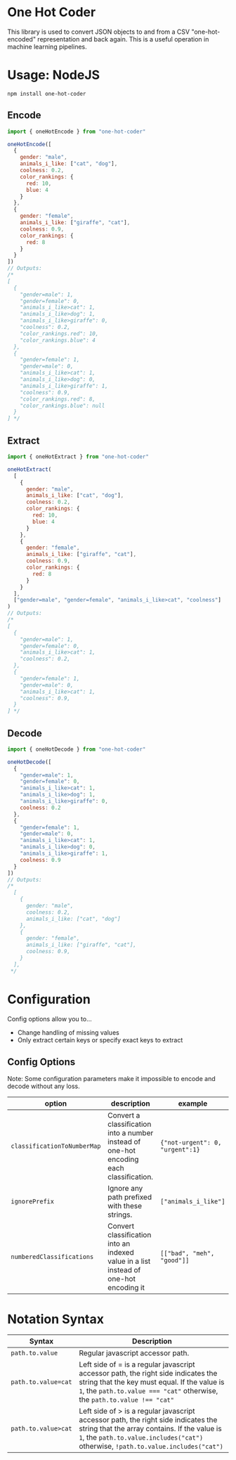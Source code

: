 # One Hot Coder

This library is used to convert JSON objects to and from a CSV "one-hot-encoded" representation and back again. This is a useful operation in machine learning pipelines.

# Usage: NodeJS

`npm install one-hot-coder`

## Encode

```javascript
import { oneHotEncode } from "one-hot-coder"

oneHotEncode([
  {
    gender: "male",
    animals_i_like: ["cat", "dog"],
    coolness: 0.2,
    color_rankings: {
      red: 10,
      blue: 4
    }
  },
  {
    gender: "female",
    animals_i_like: ["giraffe", "cat"],
    coolness: 0.9,
    color_rankings: {
      red: 8
    }
  }
])
// Outputs:
/*
[
  {
    "gender=male": 1,
    "gender=female": 0,
    "animals_i_like>cat": 1,
    "animals_i_like>dog": 1,
    "animals_i_like>giraffe": 0,
    "coolness": 0.2,
    "color_rankings.red": 10,
    "color_rankings.blue": 4
  },
  {
    "gender=female": 1,
    "gender=male": 0,
    "animals_i_like>cat": 1,
    "animals_i_like>dog": 0,
    "animals_i_like>giraffe": 1,
    "coolness": 0.9,
    "color_rankings.red": 8,
    "color_rankings.blue": null
  }
] */
```

## Extract

```javascript
import { oneHotExtract } from "one-hot-coder"

oneHotExtract(
  [
    {
      gender: "male",
      animals_i_like: ["cat", "dog"],
      coolness: 0.2,
      color_rankings: {
        red: 10,
        blue: 4
      }
    },
    {
      gender: "female",
      animals_i_like: ["giraffe", "cat"],
      coolness: 0.9,
      color_rankings: {
        red: 8
      }
    }
  ],
  ["gender=male", "gender=female", "animals_i_like>cat", "coolness"]
)
// Outputs:
/*
[
  {
    "gender=male": 1,
    "gender=female": 0,
    "animals_i_like>cat": 1,
    "coolness": 0.2,
  },
  {
    "gender=female": 1,
    "gender=male": 0,
    "animals_i_like>cat": 1,
    "coolness": 0.9,
  }
] */
```

## Decode

```javascript
import { oneHotDecode } from "one-hot-coder"

oneHotDecode([
  {
    "gender=male": 1,
    "gender=female": 0,
    "animals_i_like>cat": 1,
    "animals_i_like>dog": 1,
    "animals_i_like>giraffe": 0,
    coolness: 0.2
  },
  {
    "gender=female": 1,
    "gender=male": 0,
    "animals_i_like>cat": 1,
    "animals_i_like>dog": 0,
    "animals_i_like>giraffe": 1,
    coolness: 0.9
  }
])
// Outputs:
/*
  [
    {
      gender: "male",
      coolness: 0.2,
      animals_i_like: ["cat", "dog"]
    },
    {
      gender: "female",
      animals_i_like: ["giraffe", "cat"],
      coolness: 0.9,
    }
  ],
 */
```

# Configuration

Config options allow you to...

- Change handling of missing values
- Only extract certain keys or specify exact keys to extract

## Config Options

Note: Some configuration parameters make it impossible to encode and decode without any loss.

| option                      | description                                                                             | example                         |
| --------------------------- | --------------------------------------------------------------------------------------- | ------------------------------- |
| `classificationToNumberMap` | Convert a classification into a number instead of one-hot encoding each classification. | `{"not-urgent": 0, "urgent":1}` |
| `ignorePrefix`              | Ignore any path prefixed with these strings.                                            | `["animals_i_like"]`            |
| `numberedClassifications`   | Convert classification into an indexed value in a list instead of one-hot encoding it   | `[["bad", "meh", "good"]]`      |

# Notation Syntax

| Syntax              | Description                                                                                                                                                                                                             |
| ------------------- | ----------------------------------------------------------------------------------------------------------------------------------------------------------------------------------------------------------------------- |
| `path.to.value`     | Regular javascript accessor path.                                                                                                                                                                                       |
| `path.to.value=cat` | Left side of = is a regular javascript accessor path, the right side indicates the string that the key must equal. If the value is `1`, the `path.to.value === "cat"` otherwise, the `path.to.value !== "cat"`          |
| `path.to.value>cat` | Left side of > is a regular javascript accessor path, the right side indicates the string that the array contains. If the value is `1`, the `path.to.value.includes("cat")` otherwise, `!path.to.value.includes("cat")` |
